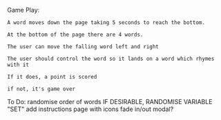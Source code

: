Game Play:

    A word moves down the page taking 5 seconds to reach the bottom.

    At the bottom of the page there are 4 words.

    The user can move the falling word left and right

    The user should control the word so it lands on a word which rhymes with it

    If it does, a point is scored

    if not, it's game over




To Do:
    randomise order of words IF DESIRABLE, RANDOMISE VARIABLE "SET"
    add instructions page with icons
    fade in/out modal?

